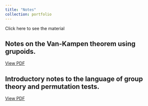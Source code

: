 ```yaml
---
title: "Notes"
collection: portfolio
---
```

Click here to see the material

## Notes on the Van-Kampen theorem using grupoids.

[View PDF](/files/van_kampen.pdf)

## Introductory notes to the language of group theory and permutation tests.

[View PDF](/files/Paper_replication_Metrics_I.pdf)
